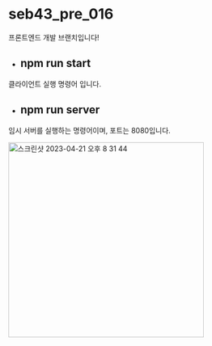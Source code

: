 # seb43_pre_016

프론트엔드 개발 브랜치입니다!

- ## npm run start 
클라이언트 실행 명령어 입니다.

- ## npm run server 
임시 서버를 실행하는 명령어이며, 포트는 8080입니다.  

<img width="386" alt="스크린샷 2023-04-21 오후 8 31 44" src="https://user-images.githubusercontent.com/120611048/233625498-d039ca1a-c043-4e76-923e-b68e722027d9.png">

